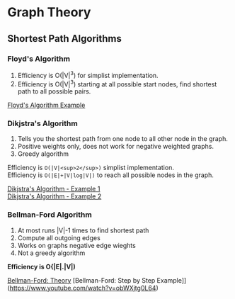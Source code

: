 # Graph Theory

## Shortest Path Algorithms
### Floyd's Algorithm
1. Efficiency is O(|V|<sup>3</sup>) for simplist implementation.
2. Efficiency is O(|V|<sup>3</sup>) starting at all possible start nodes, find shortest path to all possible pairs.

[Floyd's Algorithm Example](https://www.youtube.com/watch?v=t3mf2Vu9wA4)

### Dikjstra's Algorithm
1. Tells you the shortest path from one node to all other node in the graph.
2. Positive weights only, does not work for negative weighted graphs.
3. Greedy algorithm

Efficiency is `O(|V|<sup>2</sup>)` simplist implementation.  
Efficiency is `O(|E|+|V|log|V|)` to reach all possible nodes in the graph.  


[Dikjstra's Algorithm - Example 1](https://www.youtube.com/watch?v=_lHSawdgXpI)   
[Dikjstra's Algorithm - Example 2](https://www.youtube.com/watch?v=WN3Rb9wVYDY)   

### Bellman-Ford Algorithm
1. At most runs |V|-1 times to find shortest path
2. Compute all outgoing edges
3. Works on graphs negative edge wieghts
5. Not a greedy algorithm

**Efficiency is O{|E|.|V|)**

[Bellman-Ford: Theory](https://www.youtube.com/watch?v=9PHkk0UavIM)
[Bellman-Ford: Step by Step Example]](https://www.youtube.com/watch?v=obWXjtg0L64)

